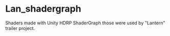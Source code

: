# Lan_shadergraph
Shaders made with Unity HDRP ShaderGraph  those were used by "Lantern" trailer project.
